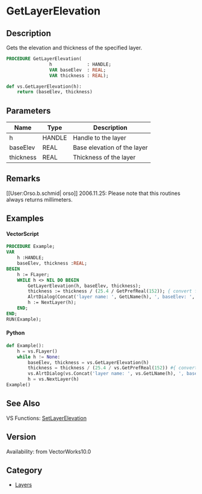 # GetLayerElevation

## Description
Gets the elevation and thickness of the specified layer.

```pascal
PROCEDURE GetLayerElevation(
				h             : HANDLE;
				VAR baseElev  : REAL;
				VAR thickness : REAL);
```

```python
def vs.GetLayerElevation(h):
    return (baseElev, thickness)
```

## Parameters
|Name|Type|Description|
|---|---|---|
|h|HANDLE|Handle to the layer|
|baseElev|REAL|Base elevation of the layer|
|thickness|REAL|Thickness of the layer|

## Remarks
[[User:Orso.b.schmid| orso]] 2006.11.25: Please note that this routines always returns millimeters.

## Examples
#### VectorScript ####
```pascal
PROCEDURE Example;
VAR
    h :HANDLE; 
    baseElev, thickness :REAL;
BEGIN
    h := FLayer;
    WHILE h <> NIL DO BEGIN
        GetLayerElevation(h, baseElev, thickness);
        thickness := thickness / (25.4 / GetPrefReal(152)); { convert from mm to current units }
        AlrtDialog(Concat('layer name: ', GetLName(h), ', baseElev: ', baseElev, ', thickness: ', thickness));
        h := NextLayer(h);
    END;
END;
RUN(Example);
```
#### Python ####
```python
def Example():
    h = vs.FLayer()
    while h != None:
        baseElev, thickness = vs.GetLayerElevation(h)
        thickness = thickness / (25.4 / vs.GetPrefReal(152)) #{ convert from mm to current units }
        vs.AlrtDialog(vs.Concat('layer name: ', vs.GetLName(h), ', baseElev: ', baseElev, ', thickness: ', thickness))
        h = vs.NextLayer(h)
Example()
```

## See Also
VS Functions:
[SetLayerElevation](SetLayerElevation.md)

## Version
Availability: from VectorWorks10.0

## Category
* [Layers](../Categories/Layers.md)
